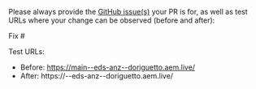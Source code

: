 Please always provide the [GitHub issue(s)](../issues) your PR is for, as well as test URLs where your change can be observed (before and after):

Fix #<gh-issue-id>

Test URLs:
- Before: https://main--eds-anz--doriguetto.aem.live/
- After: https://<branch>--eds-anz--doriguetto.aem.live/
